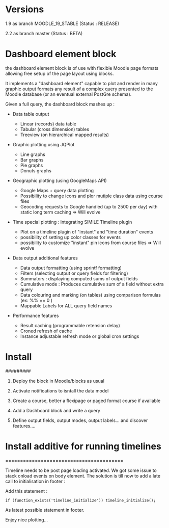 Versions
========

1.9 as branch MOODLE_19_STABLE (Status : RELEASE)

2.2 as branch master (Status : BETA)

Dashboard element block
=======================

the dashboard element block is of use with flexible Moodle
page formats allowing free setup of the page layout using blocks.

It implements a "dashboard element" capable to plot and render in
many graphic output formats any result of a complex query presented
to the Moodle database (or an eventual external PostGre schema).

Given a full query, the dashboard block mashes up :

- Data table output
   + Linear (records) data table
   + Tabular (cross dimension) tables
   + Treeview (on hierarchical mapped results)
   
- Graphic plotting using JQPlot
   + Line graphs
   + Bar graphs
   + Pie graphs
   + Donuts graphs
   
- Geographic plotting (using GoogleMaps API)
   + Google Maps + query data plotting
   + Possibility to change icons and plor mutiple class data using course files
   + Geocoding requests to Google handled (up to 2500 per day) with static long term caching
   => Will evolve

- Time special plotting : Integrating SIMILE Timeline plugin
   + Plot on a timeline plugin of "instant" and "time duration" events
   + possibility of setting up color classes for events
   + possibility to customize "instant" pin icons from course files
   => Will evolve

- Data output additional features
  + Data output formatting (using sprintf formatting)
  + Filters (selecting output or query fields for filtering)
  + Summators : displaying computed sums of output fields
  + Cumulative mode : Produces cumulative sum of a field without extra query
  + Data colouring and marking (on tables) using comparison formulas (ex: %% == 0 )
  + Mappable Labels for ALL query field names

- Performance features
  + Result caching (programmable retension delay)
  + Croned refresh of cache
  + Instance adjustable refresh mode or global cron settings

# Install
#########


1. Deploy the block in Moodle/blocks as usual

2. Activate notifications to isntall the data model

3. Create a course, better a flexipage or paged format course if available

4. Add a Dashboard block and write a query

5. Define output fields, output modes, output labels... and discover features....

# Install additive for running timelines
========================================

Timeline needs to be post page loading activated. We got some issue to stack onload events
on body element. The solution is till now to add a late call to initialisation in footer :

Add this statement :

    if (function_exists('timeline_initialize')) timeline_initialize();

As latest possible statement in footer.

Enjoy nice plotting... 